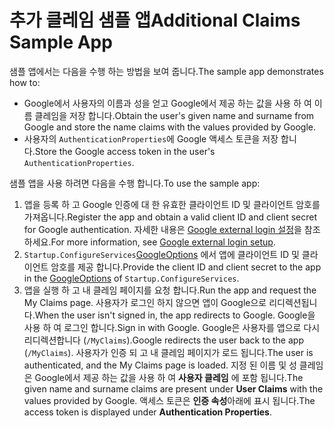 # <a name="additional-claims-sample-app"></a><span data-ttu-id="06019-101">추가 클레임 샘플 앱</span><span class="sxs-lookup"><span data-stu-id="06019-101">Additional Claims Sample App</span></span>

<span data-ttu-id="06019-102">샘플 앱에서는 다음을 수행 하는 방법을 보여 줍니다.</span><span class="sxs-lookup"><span data-stu-id="06019-102">The sample app demonstrates how to:</span></span>

* <span data-ttu-id="06019-103">Google에서 사용자의 이름과 성을 얻고 Google에서 제공 하는 값을 사용 하 여 이름 클레임을 저장 합니다.</span><span class="sxs-lookup"><span data-stu-id="06019-103">Obtain the user's given name and surname from Google and store the name claims with the values provided by Google.</span></span>
* <span data-ttu-id="06019-104">사용자의 `AuthenticationProperties`에 Google 액세스 토큰을 저장 합니다.</span><span class="sxs-lookup"><span data-stu-id="06019-104">Store the Google access token in the user's `AuthenticationProperties`.</span></span>

<span data-ttu-id="06019-105">샘플 앱을 사용 하려면 다음을 수행 합니다.</span><span class="sxs-lookup"><span data-stu-id="06019-105">To use the sample app:</span></span>

1. <span data-ttu-id="06019-106">앱을 등록 하 고 Google 인증에 대 한 유효한 클라이언트 ID 및 클라이언트 암호를 가져옵니다.</span><span class="sxs-lookup"><span data-stu-id="06019-106">Register the app and obtain a valid client ID and client secret for Google authentication.</span></span> <span data-ttu-id="06019-107">자세한 내용은 [Google external login 설정](https://docs.microsoft.com/aspnet/core/security/authentication/social/google-logins)을 참조 하세요.</span><span class="sxs-lookup"><span data-stu-id="06019-107">For more information, see [Google external login setup](https://docs.microsoft.com/aspnet/core/security/authentication/social/google-logins).</span></span>
1. <span data-ttu-id="06019-108">`Startup.ConfigureServices`[GoogleOptions](https://docs.microsoft.com/dotnet/api/microsoft.aspnetcore.authentication.google.googleoptions) 에서 앱에 클라이언트 ID 및 클라이언트 암호를 제공 합니다.</span><span class="sxs-lookup"><span data-stu-id="06019-108">Provide the client ID and client secret to the app in the [GoogleOptions](https://docs.microsoft.com/dotnet/api/microsoft.aspnetcore.authentication.google.googleoptions) of `Startup.ConfigureServices`.</span></span>
1. <span data-ttu-id="06019-109">앱을 실행 하 고 내 클레임 페이지를 요청 합니다.</span><span class="sxs-lookup"><span data-stu-id="06019-109">Run the app and request the My Claims page.</span></span> <span data-ttu-id="06019-110">사용자가 로그인 하지 않으면 앱이 Google으로 리디렉션됩니다.</span><span class="sxs-lookup"><span data-stu-id="06019-110">When the user isn't signed in, the app redirects to Google.</span></span> <span data-ttu-id="06019-111">Google을 사용 하 여 로그인 합니다.</span><span class="sxs-lookup"><span data-stu-id="06019-111">Sign in with Google.</span></span> <span data-ttu-id="06019-112">Google은 사용자를 앱으로 다시 리디렉션합니다 (`/MyClaims`).</span><span class="sxs-lookup"><span data-stu-id="06019-112">Google redirects the user back to the app (`/MyClaims`).</span></span> <span data-ttu-id="06019-113">사용자가 인증 되 고 내 클레임 페이지가 로드 됩니다.</span><span class="sxs-lookup"><span data-stu-id="06019-113">The user is authenticated, and the My Claims page is loaded.</span></span> <span data-ttu-id="06019-114">지정 된 이름 및 성 클레임은 Google에서 제공 하는 값을 사용 하 여 **사용자 클레임** 에 포함 됩니다.</span><span class="sxs-lookup"><span data-stu-id="06019-114">The given name and surname claims are present under **User Claims** with the values provided by Google.</span></span> <span data-ttu-id="06019-115">액세스 토큰은 **인증 속성**아래에 표시 됩니다.</span><span class="sxs-lookup"><span data-stu-id="06019-115">The access token is displayed under **Authentication Properties**.</span></span>
